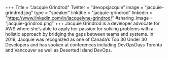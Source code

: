 +++
Title = "Jacquie Grindrod"
Twitter = "devopsjacquie"
image = "jacquie-grindrod.jpg"
type = "speaker"
linktitle = "jacquie-grindrod"
linkedin = "https://www.linkedin.com/in/jacquelyne-grindrod/"
#sharing_image = "jacquie-grindrod.png"
+++
Jacquie Grindrod is a developer advocate for AWS where she’s able to apply her passion for solving problems with a holistic approach by bridging the gaps between teams and systems. In 2019, Jacquie was recognized as one of Canada’s Top 30 Under 30 Developers and has spoken at conferences including DevOpsDays Toronto and Vancouver as well as Deserted Island DevOps.
